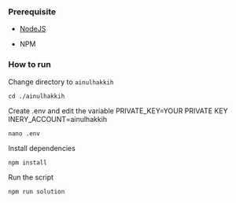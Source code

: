 ### Prerequisite

- [NodeJS](https://nodejs.org/en/)

- NPM



### How to run

Change directory to ```ainulhakkih```

```shell
cd ./ainulhakkih
```

Create .env and edit the variable
PRIVATE_KEY=YOUR PRIVATE KEY
INERY_ACCOUNT=ainulhakkih

```shell
nano .env
```

Install dependencies

```shell
npm install
```

Run the script

```
npm run solution
```

